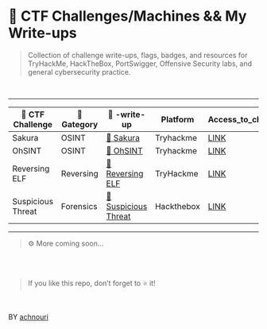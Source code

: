 # 🚩 CTF Challenges/Machines && My Write-ups

> Collection of challenge write-ups, flags, badges, and resources for TryHackMe, HackTheBox, PortSwigger, Offensive Security labs, and general cybersecurity practice.

<br>

---

| 📂 CTF Challenge   | 🧩 Gategory | 📝 -write-up | Platform | Access_to_challenge  | 
|--------------------|-------------|-------------------------|----------|----------------------|
| Sakura | OSINT | [🔗 Sakura ](https://github.com/achnouri/Sakura-CTF-write-up) | Tryhackme | [LINK](https://tryhackme.com/room/sakura) |
| OhSINT | OSINT | [🔗 OhSINT ](https://github.com/achnouri/OhSINT-CTF-write-up) | Tryhackme | [LINK](https://tryhackme.com/room/ohsint) |
| Reversing ELF | Reversing | [🔗 Reversing ELF ](https://github.com/achnouri/Reversing-ELF-CTF-write-up)| TryHackme | [LINK](https://tryhackme.com/room/reverselfiles) |
| Suspicious Threat | Forensics | [🔗 Suspicious Threat ](https://github.com/achnouri/Suspicious-Threat-CTF-write-up)| Hackthebox | [LINK](https://app.hackthebox.com/challenges/Suspicious%20Threat) |


---


>⚙️ More coming soon... 

<br><br>

> If you like this repo, don’t forget to ⭐ it!  

<br>

BY [achnouri](https://github.com/achnouri)
